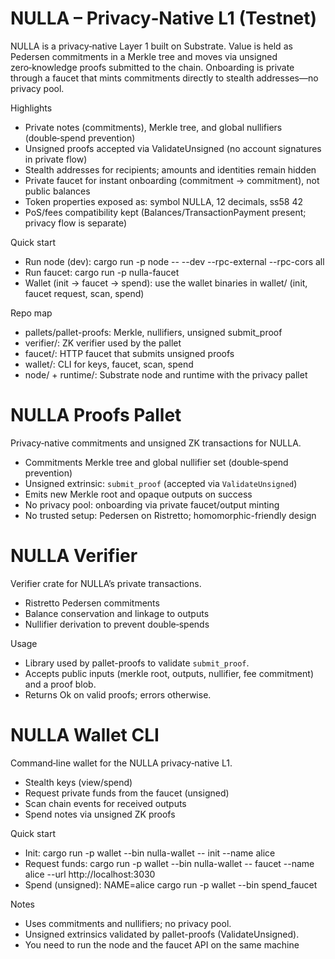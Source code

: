 # NULLA – Privacy‑Native L1 (Testnet)

NULLA is a privacy‑native Layer 1 built on Substrate. Value is held as Pedersen commitments in a Merkle tree and moves via unsigned zero‑knowledge proofs submitted to the chain. Onboarding is private through a faucet that mints commitments directly to stealth addresses—no privacy pool.

Highlights
- Private notes (commitments), Merkle tree, and global nullifiers (double‑spend prevention)
- Unsigned proofs accepted via ValidateUnsigned (no account signatures in private flow)
- Stealth addresses for recipients; amounts and identities remain hidden
- Private faucet for instant onboarding (commitment → commitment), not public balances
- Token properties exposed as: symbol NULLA, 12 decimals, ss58 42
- PoS/fees compatibility kept (Balances/TransactionPayment present; privacy flow is separate)

Quick start
- Run node (dev): cargo run -p node -- --dev --rpc-external --rpc-cors all
- Run faucet: cargo run -p nulla-faucet
- Wallet (init → faucet → spend): use the wallet binaries in wallet/ (init, faucet request, scan, spend)

Repo map
- pallets/pallet-proofs: Merkle, nullifiers, unsigned submit_proof
- verifier/: ZK verifier used by the pallet
- faucet/: HTTP faucet that submits unsigned proofs
- wallet/: CLI for keys, faucet, scan, spend
- node/ + runtime/: Substrate node and runtime with the privacy pallet

# NULLA Proofs Pallet

Privacy‑native commitments and unsigned ZK transactions for NULLA.

- Commitments Merkle tree and global nullifier set (double‑spend prevention)
- Unsigned extrinsic: `submit_proof` (accepted via `ValidateUnsigned`)
- Emits new Merkle root and opaque outputs on success
- No privacy pool: onboarding via private faucet/output minting
- No trusted setup: Pedersen on Ristretto; homomorphic-friendly design

# NULLA Verifier

Verifier crate for NULLA’s private transactions.

- Ristretto Pedersen commitments
- Balance conservation and linkage to outputs
- Nullifier derivation to prevent double‑spends


Usage
- Library used by pallet-proofs to validate `submit_proof`.
- Accepts public inputs (merkle root, outputs, nullifier, fee commitment) and a proof blob.
- Returns Ok on valid proofs; errors otherwise.

# NULLA Wallet CLI

Command‑line wallet for the NULLA privacy‑native L1.

- Stealth keys (view/spend)
- Request private funds from the faucet (unsigned)
- Scan chain events for received outputs
- Spend notes via unsigned ZK proofs

Quick start
- Init: cargo run -p wallet --bin nulla-wallet -- init --name alice
- Request funds: cargo run -p wallet --bin nulla-wallet -- faucet --name alice --url http://localhost:3030
- Spend (unsigned): NAME=alice cargo run -p wallet --bin spend_faucet

Notes
- Uses commitments and nullifiers; no privacy pool.
- Unsigned extrinsics validated by pallet-proofs (ValidateUnsigned).
- You need to run the node and the faucet API on the same machine
